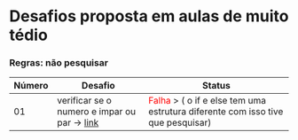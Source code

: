 # Desafios proposta em aulas de muito tédio
### Regras: não pesquisar 

|Número|Desafio|Status|
|-|-|-|
|01| verificar se o numero e impar ou par -> [link](/desafio_daniel/pares.js)|<span style ="color:red"> Falha</span>  > ( o if e else tem uma estrutura diferente com isso tive que pesquisar)